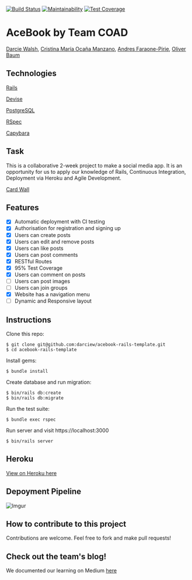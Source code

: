 [![Build Status](https://travis-ci.org/darciew/acebook-rails-template.svg?branch=master)](https://travis-ci.org/darciew/acebook-rails-template)  [![Maintainability](https://api.codeclimate.com/v1/badges/52d0d8cc4088fa6dd174/maintainability)](https://codeclimate.com/github/darciew/acebook-rails-template/maintainability)  [![Test Coverage](https://api.codeclimate.com/v1/badges/52d0d8cc4088fa6dd174/test_coverage)](https://codeclimate.com/github/darciew/acebook-rails-template/test_coverage)

# AceBook by Team COAD
[Darcie Walsh](https://github.com/darciew), [Cristina María Ocaña Manzano](https://github.com/cristinaocanamanzano), [Andres Faraone-Pirie](https://github.com/afaraone/), [Oliver Baum](https://github.com/olliebaum)

## Technologies
[Rails](https://rubyonrails.org/)

[Devise](https://github.com/plataformatec/devise)

[PostgreSQL](https://www.postgresql.org/)

[RSpec](http://rspec.info/)

[Capybara](https://github.com/teamcapybara/capybara)

## Task
This is a collaborative 2-week project to make a social media app. It is an opportunity for us to apply our knowledge of Rails, Continuous Integration, Deployment via Heroku and Agile Development.

[Card Wall](https://trello.com/b/csmJFvWt/acebook)

## Features
- [x] Automatic deployment with CI testing
- [x] Authorisation for registration and signing up
- [x] Users can create posts
- [x] Users can edit and remove posts
- [x] Users can like posts
- [x] Users can post comments
- [x] RESTful Routes
- [x] 95% Test Coverage
- [x] Users can comment on posts
- [ ] Users can post images
- [ ] Users can join groups
- [x] Website has a navigation menu
- [ ] Dynamic and Responsive layout

## Instructions
Clone this repo:
```
$ git clone git@github.com:darciew/acebook-rails-template.git
$ cd acebook-rails-template
```

Install gems:
```
$ bundle install
```

Create database and run migration:
```
$ bin/rails db:create
$ bin/rails db:migrate
```

Run the test suite:
```
$ bundle exec rspec
```

Run server and visit https://localhost:3000
```
$ bin/rails server
```
## Heroku
[View on Heroku here](https://acebook-coad.herokuapp.com)

## Depoyment Pipeline 
![Imgur](https://i.imgur.com/ozTgN36.png)

## How to contribute to this project
Contributions are welcome. Feel free to fork and make pull requests!

## Check out the team's blog!
We documented our learning on Medium [here](https://medium.com/makers-team-coad)
